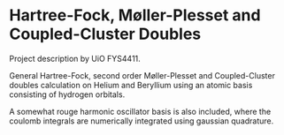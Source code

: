 # Hartree-Fock, Møller-Plesset and Coupled-Cluster Doubles

Project description by UiO FYS4411. 


General Hartree-Fock, second order Møller-Plesset and Coupled-Cluster doubles calculation on Helium and Beryllium using an atomic basis consisting of hydrogen orbitals.  


A somewhat rouge harmonic oscillator basis is also included, where the coulomb integrals are numerically integrated using gaussian quadrature. 